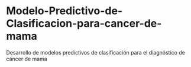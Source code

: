 # Modelo-Predictivo-de-Clasificacion-para-cancer-de-mama
Desarrollo de modelos predictivos de clasificación para el diagnóstico de cáncer de mama

